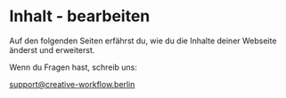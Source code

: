 # Inhalt - bearbeiten

Auf den folgenden Seiten erfährst du, wie du die Inhalte deiner Webseite änderst und erweiterst.

Wenn du Fragen hast, schreib uns:

[support@creative-workflow.berlin](mailto:support@creative-workflow.berlin)
